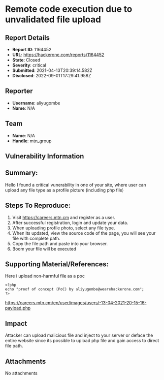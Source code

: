 # Remote code execution due to unvalidated file upload

## Report Details
- **Report ID**: 1164452
- **URL**: https://hackerone.com/reports/1164452
- **State**: Closed
- **Severity**: critical
- **Submitted**: 2021-04-13T20:39:14.582Z
- **Disclosed**: 2022-09-01T17:29:41.958Z

## Reporter
- **Username**: aliyugombe
- **Name**: N/A

## Team
- **Name**: N/A
- **Handle**: mtn_group

## Vulnerability Information
## Summary:
Hello 
I found a critical vunerability in one of your site, where user can upload any file type as a profile picture (including php file)


## Steps To Reproduce:
1. Visit https://careers.mtn.cm and register as a user.
2. After successful registration, login and update your data.
3. When uploading profile photo, select any file type.
 4. When its updated, view the source code of the page, you will see your file with complete path.
5. Copy the file path and paste into your browser.
6. Boom your file will be executed



## Supporting Material/References:
Here i upload non-harmful file as a poc 
```
<?php
echo "proof of concept (PoC) by aliyugombe@wearehackerone.com";
?>
```
https://careers.mtn.cm/en/user/images/users/-13-04-2021-20-15-16-payload.php

## Impact

Attacker can upload malicious file and inject to your server or deface the entire website since its possible to upload php file and gain access to direct file path.

## Attachments
No attachments
